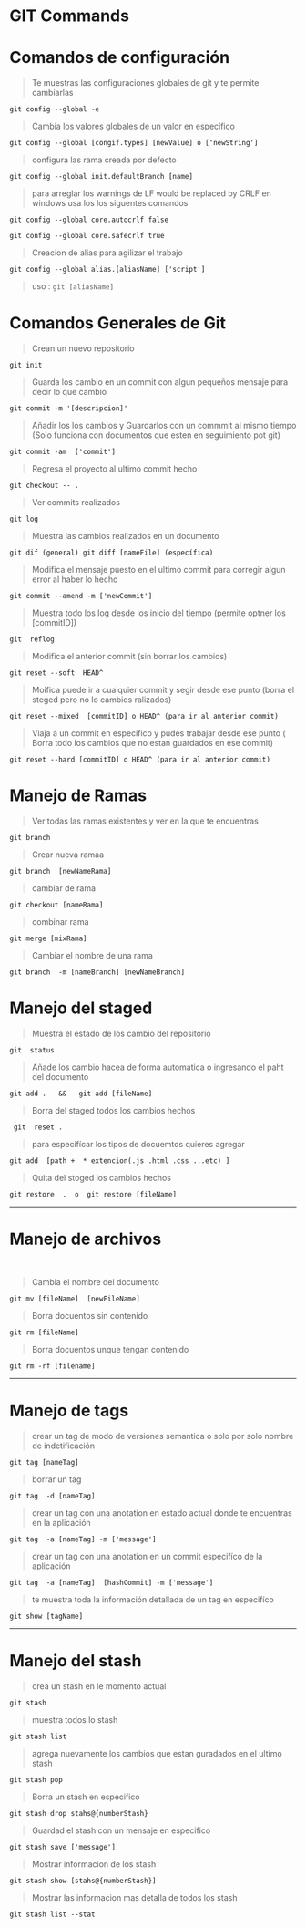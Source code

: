 # GIT Commands   

# Comandos de configuración  

> Te muestras las configuraciones globales de git y te permite cambiarlas 

`
 git config --global -e  
`

 > Cambia los valores globales de un valor en específico

`
 git config --global [congif.types] [newValue] o ['newString']
`

> configura las rama creada por defecto 

`
 git config --global init.defaultBranch [name]
`
> para arreglar los warnings de LF would be replaced by CRLF en  windows usa los los siguentes comandos

`
  git config --global core.autocrlf false
`

`
  git config --global core.safecrlf true
`

> Creacion de alias para agilizar el trabajo

`
 git config --global alias.[aliasName] ['script']
`
> uso  :
`
  git [aliasName]
`


# Comandos Generales de Git

> Crean un nuevo repositorio 

`
   git init
`

> Guarda los cambio en un commit con algun pequeños mensaje para decir lo que cambio

`
 git commit -m '[descripcion]'
`

> Añadir los los cambios y Guardarlos con un commmit al mismo tiempo (Solo funciona con documentos que esten en seguimiento pot git)

`
 git commit -am  ['commit']
`

> Regresa el proyecto al ultimo commit hecho 

`
 git checkout -- . 
`

> Ver commits realizados

`
 git log
`

> Muestra las cambios realizados en un documento

`
 git dif (general) git diff [nameFile] (específica)
`

> Modifica el mensaje puesto en el ultimo commit para corregir algun error al haber lo hecho

`
git commit --amend -m ['newCommit']
`

> Muestra todo los log desde los inicio del tiempo (permite optner los [commitID])

`
 git  reflog
`


> Modifica el anterior commit  (sin borrar los cambios)

`
 git reset --soft  HEAD^
`

> Moifica puede ir a cualquier commit y segir desde ese punto (borra el steged pero no lo cambios ralizados)

`
  git reset --mixed  [commitID] o HEAD^ (para ir al anterior commit)
`

> Viaja a un commit en especifico y pudes trabajar desde ese punto ( Borra todo los cambios que no estan guardados en ese commit)

`
 git reset --hard [commitID] o HEAD^ (para ir al anterior commit)
`

# Manejo de Ramas

> Ver todas las ramas existentes y ver en la que te encuentras

`
  git branch
`

> Crear nueva ramaa

`
  git branch  [newNameRama]
`
> cambiar de rama 

`
  git checkout [nameRama]
`

> combinar rama 

`
  git merge [mixRama]
`

> Cambiar el nombre de una rama 

`
 git branch  -m [nameBranch] [newNameBranch]
`



# Manejo del staged 

> Muestra el estado de los cambio del repositorio

`
  git  status
`

> Añade los cambio hacea de forma automatica o  ingresando el paht del documento

`
  git add .   &&   git add [fileName] 
`
 
> Borra del staged todos los cambios hechos

` 
 git  reset .
`

> para especifícar los tipos de docuemtos quieres agregar

`
  git add  [path +  * extencion(.js .html .css ...etc) ]  
`

> Quita del stoged  los cambios hechos 

`
  git restore  .  o  git restore [fileName] 
`

<hr>

# Manejo de archivos

<br>

>  Cambia el nombre del documento

`
   git mv [fileName]  [newFileName]
 `

>  Borra docuentos sin contenido 

`
  git rm [fileName]
`

> Borra docuentos unque tengan contenido

`
 git rm -rf [filename]
`

<hr>

# Manejo de tags
 
> crear un tag de modo de versiones semantica  o solo por solo nombre de indetificación 

`
  git tag [nameTag]
`

> borrar un tag 

`
  git tag  -d [nameTag]
`

> crear un tag con una anotation en estado actual donde te encuentras en la aplicación 

`
  git tag  -a [nameTag] -m ['message']
`

> crear un tag con una anotation en un commit especifíco de la aplicación 

`
  git tag  -a [nameTag]  [hashCommit] -m ['message']
`

> te muestra toda la información detallada de un tag en especifíco

`
  git show [tagName]
`

<hr>

# Manejo del stash  

> crea un stash en le momento actual

`
  git stash 
`

> muestra todos lo stash

`
  git stash list 
`

> agrega nuevamente los cambios que estan guradados en el ultimo  stash 

`
 git stash pop
`

> Borra un stash en especifico 

`
 git stash drop stahs@{numberStash}
`


> Guardad el stash con un mensaje en especifico 

`
 git stash save ['message']
`

> Mostrar informacion de los stash

`
 git stash show [stahs@{numberStash}]
`

> Mostrar las informacion  mas detalla de todos los stash 

`
 git stash list --stat
`